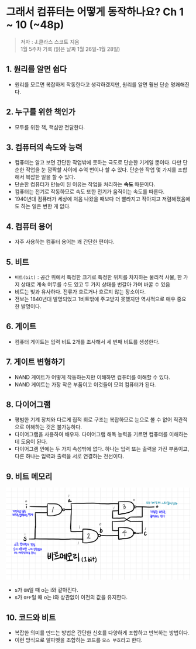 # 그래서 컴퓨터는 어떻게 동작하나요? Ch 1 ~ 10 \(~48p\)

> 저자 : J.클라스 스코트 지음   
>  1월 5주차 기록 \(읽은 날짜 1월 26일-1월 28일\)

## 1. 원리를 알면 쉽다

* 원리를 모르면 복잡하게 작동한다고 생각하겠지만, 원리를 알면 훨씬 단순 명쾌해진다.

## 2. 누구를 위한 책인가

* 모두를 위한 책, 핵심만 전달한다.

## 3. 컴퓨터의 속도와 능력

* 컴퓨터는 알고 보면 간단한 작업밖에 못하는 극도로 단순한 기계일 뿐이다. 다만 단순한 작업을 눈 깜짝할 사이에 수억 번이나 할 수 있다. 단순한 작업 몇 가지를 조합해서 복잡한 일을 할 수 있다.
* 단순한 컴퓨터가 만능이 된 이유는 작업을 처리하는 **속도** 때문이다.
* 컴퓨터는 전기로 작동하므로 속도 또한 전기가 움직이는 속도를 따른다.
* 1940년대 컴퓨터가 세상에 처음 나왔을 때보다 더 빨라지고 작아지고 저렴해졌음에도 하는 일은 변한 게 없다.

## 4. 컴퓨터 용어

* 자주 사용하는 컴퓨터 용어는 꽤 간단한 편이다.

## 5. 비트

* `비트(bit)` : 공간 위에서 특정한 크기로 특정한 위치를 차지하는 물리적 사물, 한 가지 상태로 계속 머무를 수도 있고 두 가지 상태를 번갈아 가며 바꿀 수 있음
* 비트는 빛과 유사하다. 전류가 흐르거나 흐르지 않는 장소이다.
* 전보는 1840년대 발명되었고 1비트밖에 주고받지 못했지만 역사적으로 매우 중요한 발명이다.

## 6. 게이트

* 컴퓨터 게이트는 입력 비트 2개를 조사해서 세 번째 비트를 생성한다.

## 7. 게이트 변형하기

* NAND 게이트가 어떻게 작동하는지만 이해하면 컴퓨터를 이해할 수 있다.
* NAND 게이트는 가장 작은 부품이고 이것들이 모여 컴퓨터가 된다.

## 8. 다이어그램

* 평범한 기계 장치와 다르게 집적 회로 구조는 복잡하므로 눈으로 볼 수 없어 직관적으로 이해하는 것은 불가능하다.
* 다이어그램을 사용하여 배우자. 다이어그램 해독 능력을 기르면 컴퓨터를 이해하는 데 도움이 된다.
* 다이어그램 안에는 두 가지 속성밖에 없다. 하나는 입력 또는 출력을 가진 부품이고, 다른 하나는 입력과 출력을 서로 연결하는 전선이다.

## 9. 비트 메모리

![](../../.gitbook/assets/ch9-1.jpeg)

* s가 `ON`일 때 o는 i와 같아진다.
* s가 `OFF`일 때 o는 i와 상관없이 이전의 값을 유지한다.

## 10. 코드와 비트

* 복잡한 의미를 만드는 방법은 간단한 신호를 다양하게 조합하고 반복하는 방법이다.
* 이런 방식으로 알파벳을 조합하는 코드를 `모스 부호`라고 한다.

